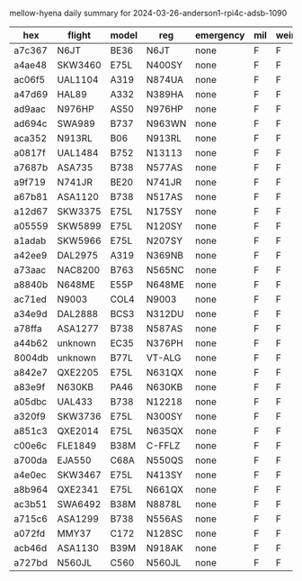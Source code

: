 mellow-hyena daily summary for 2024-03-26-anderson1-rpi4c-adsb-1090

|hex|flight|model|reg|emergency|mil|weirdo|
|--|--|--|--|--|--|--|
|a7c367|N6JT|BE36|N6JT|none|F|F|
|a4ae48|SKW3460|E75L|N400SY|none|F|F|
|ac06f5|UAL1104|A319|N874UA|none|F|F|
|a47d69|HAL89|A332|N389HA|none|F|F|
|ad9aac|N976HP|AS50|N976HP|none|F|F|
|ad694c|SWA989|B737|N963WN|none|F|F|
|aca352|N913RL|B06|N913RL|none|F|F|
|a0817f|UAL1484|B752|N13113|none|F|F|
|a7687b|ASA735|B738|N577AS|none|F|F|
|a9f719|N741JR|BE20|N741JR|none|F|F|
|a67b81|ASA1120|B738|N517AS|none|F|F|
|a12d67|SKW3375|E75L|N175SY|none|F|F|
|a05559|SKW5899|E75L|N120SY|none|F|F|
|a1adab|SKW5966|E75L|N207SY|none|F|F|
|a42ee9|DAL2975|A319|N369NB|none|F|F|
|a73aac|NAC8200|B763|N565NC|none|F|F|
|a8840b|N648ME|E55P|N648ME|none|F|F|
|ac71ed|N9003|COL4|N9003|none|F|F|
|a34e9d|DAL2888|BCS3|N312DU|none|F|F|
|a78ffa|ASA1277|B738|N587AS|none|F|F|
|a44b62|unknown|EC35|N376PH|none|F|F|
|8004db|unknown|B77L|VT-ALG|none|F|F|
|a842e7|QXE2205|E75L|N631QX|none|F|F|
|a83e9f|N630KB|PA46|N630KB|none|F|F|
|a05dbc|UAL433|B738|N12218|none|F|F|
|a320f9|SKW3736|E75L|N300SY|none|F|F|
|a851c3|QXE2014|E75L|N635QX|none|F|F|
|c00e6c|FLE1849|B38M|C-FFLZ|none|F|F|
|a700da|EJA550|C68A|N550QS|none|F|F|
|a4e0ec|SKW3467|E75L|N413SY|none|F|F|
|a8b964|QXE2341|E75L|N661QX|none|F|F|
|ac3b51|SWA6492|B38M|N8878L|none|F|F|
|a715c6|ASA1299|B738|N556AS|none|F|F|
|a072fd|MMY37|C172|N128SC|none|F|F|
|acb46d|ASA1130|B39M|N918AK|none|F|F|
|a727bd|N560JL|C560|N560JL|none|F|F|
